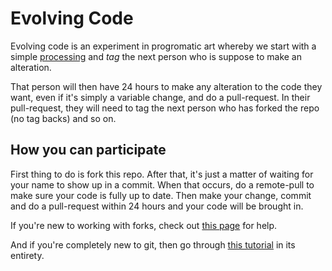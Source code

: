 # Evolving Code
Evolving code is an experiment in progromatic art whereby we start with a simple [processing](http://processing.org) and _tag_ the next person who is suppose to make an alteration.

That person will then have 24 hours to make any alteration to the code they want, even if it's simply a variable change, and do a pull-request. In their pull-request, they will need to tag the next person who has forked the repo (no tag backs) and so on.

## How you can participate
First thing to do is fork this repo. After that, it's just a matter of waiting for your name to show up in a commit. When that occurs, do a remote-pull to make sure your code is fully up to date. Then make your change, commit and do a pull-request within 24 hours and your code will be brought in.

If you're new to working with forks, check out [this page](https://help.github.com/articles/fork-a-repo) for help.

And if you're completely new to git, then go through [this tutorial](http://try.github.io/) in its entirety.
